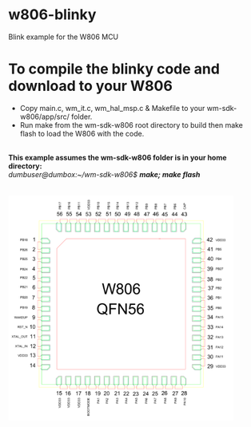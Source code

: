 # w806-blinky
Blink example for the W806 MCU
<br>
# To compile the blinky code and download to your W806
- Copy main.c, wm_it.c, wm_hal_msp.c & Makefile to your wm-sdk-w806/app/src/ folder.
- Run make from the wm-sdk-w806 root directory to build then make flash to load the W806 with the code.
<br>
<b>This example assumes the wm-sdk-w806 folder is in your home directory:</b>
<br>
<i>dumbuser@dumbox:~/wm-sdk-w806$ <b>make; make flash</b></i>
<br><br><br>
<img src="https://github.com/jscottb/w806-blinky/blob/main/w806.png" alt="W806 pinout" height="450" width="450">

